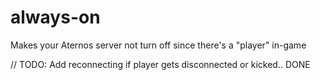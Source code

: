 # always-on
Makes your Aternos server not turn off since there's a "player" in-game

// TODO: Add reconnecting if player gets disconnected or kicked.. DONE
